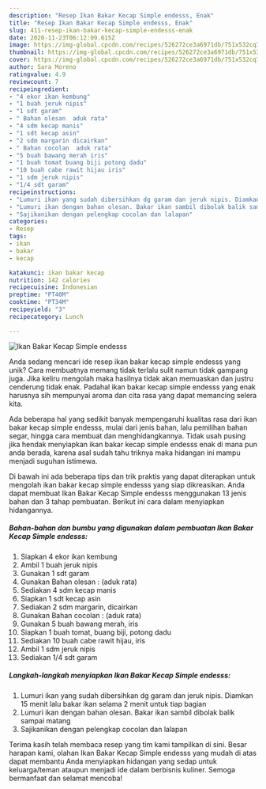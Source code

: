 ```yaml
---
description: "Resep Ikan Bakar Kecap Simple endesss, Enak"
title: "Resep Ikan Bakar Kecap Simple endesss, Enak"
slug: 411-resep-ikan-bakar-kecap-simple-endesss-enak
date: 2020-11-23T06:12:09.615Z
image: https://img-global.cpcdn.com/recipes/526272ce3a6971db/751x532cq70/ikan-bakar-kecap-simple-endesss-foto-resep-utama.jpg
thumbnail: https://img-global.cpcdn.com/recipes/526272ce3a6971db/751x532cq70/ikan-bakar-kecap-simple-endesss-foto-resep-utama.jpg
cover: https://img-global.cpcdn.com/recipes/526272ce3a6971db/751x532cq70/ikan-bakar-kecap-simple-endesss-foto-resep-utama.jpg
author: Sara Moreno
ratingvalue: 4.9
reviewcount: 7
recipeingredient:
- "4 ekor ikan kembung"
- "1 buah jeruk nipis"
- "1 sdt garam"
- " Bahan olesan  aduk rata"
- "4 sdm kecap manis"
- "1 sdt kecap asin"
- "2 sdm margarin dicairkan"
- " Bahan cocolan  aduk rata"
- "5 buah bawang merah iris"
- "1 buah tomat buang biji potong dadu"
- "10 buah cabe rawit hijau iris"
- "1 sdm jeruk nipis"
- "1/4 sdt garam"
recipeinstructions:
- "Lumuri ikan yang sudah dibersihkan dg garam dan jeruk nipis. Diamkan 15 menit lalu bakar ikan selama 2 menit untuk tiap bagian"
- "Lumuri ikan dengan bahan olesan. Bakar ikan sambil dibolak balik sampai matang"
- "Sajikanikan dengan pelengkap cocolan dan lalapan"
categories:
- Resep
tags:
- ikan
- bakar
- kecap

katakunci: ikan bakar kecap 
nutrition: 142 calories
recipecuisine: Indonesian
preptime: "PT40M"
cooktime: "PT34M"
recipeyield: "3"
recipecategory: Lunch

---
```



![Ikan Bakar Kecap Simple endesss](https://img-global.cpcdn.com/recipes/526272ce3a6971db/751x532cq70/ikan-bakar-kecap-simple-endesss-foto-resep-utama.jpg)

Anda sedang mencari ide resep ikan bakar kecap simple endesss yang unik? Cara membuatnya memang tidak terlalu sulit namun tidak gampang juga. Jika keliru mengolah maka hasilnya tidak akan memuaskan dan justru cenderung tidak enak. Padahal ikan bakar kecap simple endesss yang enak harusnya sih mempunyai aroma dan cita rasa yang dapat memancing selera kita.

Ada beberapa hal yang sedikit banyak mempengaruhi kualitas rasa dari ikan bakar kecap simple endesss, mulai dari jenis bahan, lalu pemilihan bahan segar, hingga cara membuat dan menghidangkannya. Tidak usah pusing jika hendak menyiapkan ikan bakar kecap simple endesss enak di mana pun anda berada, karena asal sudah tahu triknya maka hidangan ini mampu menjadi suguhan istimewa.




Di bawah ini ada beberapa tips dan trik praktis yang dapat diterapkan untuk mengolah ikan bakar kecap simple endesss yang siap dikreasikan. Anda dapat membuat Ikan Bakar Kecap Simple endesss menggunakan 13 jenis bahan dan 3 tahap pembuatan. Berikut ini cara dalam menyiapkan hidangannya.

<!--inarticleads1-->

##### Bahan-bahan dan bumbu yang digunakan dalam pembuatan Ikan Bakar Kecap Simple endesss:

1. Siapkan 4 ekor ikan kembung
1. Ambil 1 buah jeruk nipis
1. Gunakan 1 sdt garam
1. Gunakan  Bahan olesan : (aduk rata)
1. Sediakan 4 sdm kecap manis
1. Siapkan 1 sdt kecap asin
1. Sediakan 2 sdm margarin, dicairkan
1. Gunakan  Bahan cocolan : (aduk rata)
1. Gunakan 5 buah bawang merah, iris
1. Siapkan 1 buah tomat, buang biji, potong dadu
1. Sediakan 10 buah cabe rawit hijau, iris
1. Ambil 1 sdm jeruk nipis
1. Sediakan 1/4 sdt garam




<!--inarticleads2-->

##### Langkah-langkah menyiapkan Ikan Bakar Kecap Simple endesss:

1. Lumuri ikan yang sudah dibersihkan dg garam dan jeruk nipis. Diamkan 15 menit lalu bakar ikan selama 2 menit untuk tiap bagian
1. Lumuri ikan dengan bahan olesan. Bakar ikan sambil dibolak balik sampai matang
1. Sajikanikan dengan pelengkap cocolan dan lalapan




Terima kasih telah membaca resep yang tim kami tampilkan di sini. Besar harapan kami, olahan Ikan Bakar Kecap Simple endesss yang mudah di atas dapat membantu Anda menyiapkan hidangan yang sedap untuk keluarga/teman ataupun menjadi ide dalam berbisnis kuliner. Semoga bermanfaat dan selamat mencoba!
